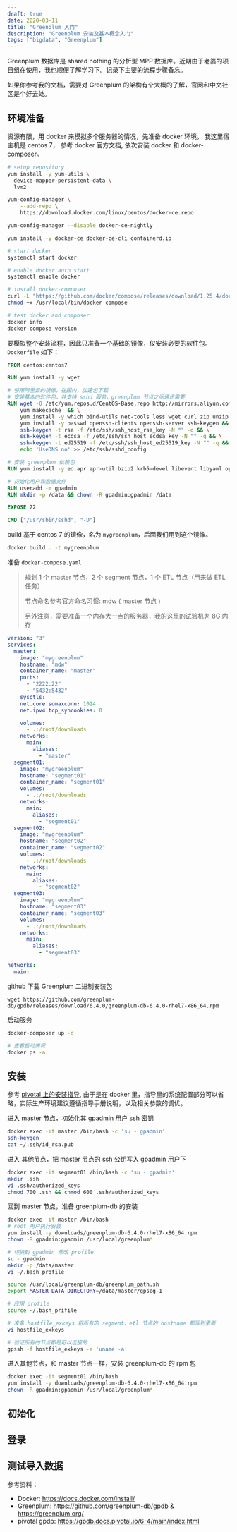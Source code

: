```yaml
---
draft: true
date: 2020-03-11
title: "Greenplum 入门"
description: "Greenplum 安装及基本概念入门"
tags: ["bigdata", "Greenplum"]
---
```


Greenplum 数据库是 shared nothing 的分析型 MPP 数据库。近期由于老婆的项目组在使用，我也顺便了解学习下。记录下主要的流程步骤备忘。

如果你参考我的文档，需要对 Greenplum 的架构有个大概的了解，官网和中文社区是个好去处。

## 环境准备

资源有限，用 docker 来模拟多个服务器的情况，先准备 docker 环境。 我这里宿主机是 centos 7， 参考 docker 官方文档, 依次安装 docker 和 docker-composer。

```bash
# setup repository
yum install -y yum-utils \
  device-mapper-persistent-data \
  lvm2

yum-config-manager \
    --add-repo \
    https://download.docker.com/linux/centos/docker-ce.repo

yum-config-manager --disable docker-ce-nightly

yum install -y docker-ce docker-ce-cli containerd.io

# start docker
systemctl start docker

# enable docker auto start
systemctl enable docker

# install docker-composer
curl -L "https://github.com/docker/compose/releases/download/1.25.4/docker-compose-$(uname -s)-$(uname -m)" -o /usr/local/bin/docker-compose
chmod +x /usr/local/bin/docker-compose

# test docker and composer
docker info
docker-compose version
```

要模拟整个安装流程，因此只准备一个基础的镜像，仅安装必要的软件包。`Dockerfile` 如下：

```dockerfile
FROM centos:centos7

RUN yum install -y wget

# 够用阿里云的镜像，在国内，加速包下载
# 安装基本的软件包，并支持 sshd 服务，greenplum 节点之间通讯需要
RUN wget -O /etc/yum.repos.d/CentOS-Base.repo http://mirrors.aliyun.com/repo/Centos-7.repo && \
    yum makecache  && \
    yum install -y which bind-utils net-tools less wget curl zip unzip telnet lsof git && \
    yum install -y passwd openssh-clients openssh-server ssh-keygen && \
    ssh-keygen -t rsa -f /etc/ssh/ssh_host_rsa_key -N "" -q && \
    ssh-keygen -t ecdsa -f /etc/ssh/ssh_host_ecdsa_key -N "" -q && \
    ssh-keygen -t ed25519 -f /etc/ssh/ssh_host_ed25519_key -N "" -q && \
    echo 'UseDNS no' >> /etc/ssh/sshd_config

# 安装 greenplum 依赖包
RUN yum install -y ed apr apr-util bzip2 krb5-devel libevent libyaml openssl iproute

# 初始化用户和数据文件
RUN useradd -m gpadmin
RUN mkdir -p /data && chown -R gpadmin:gpadmin /data

EXPOSE 22

CMD ["/usr/sbin/sshd", "-D"]
```

build 基于 centos 7 的镜像，名为 `mygreenplum`，后面我们用到这个镜像。

```bash
docker build . -t mygreenplum
```

准备 `docker-compose.yaml`

> 规划 1 个 master 节点，2 个 segment 节点，1 个 ETL 节点（用来做 ETL 任务）
>
> 节点命名参考官方命名习惯: mdw ( master 节点 )
>
> 另外注意，需要准备一个内存大一点的服务器，我的这里的试验机为 8G 内存

```yaml
version: "3"
services:
  master:
    image: "mygreenplum"
    hostname: "mdw"
    container_name: "master"
    ports:
      - "2222:22"
      - "5432:5432"
    sysctls:
    net.core.somaxconn: 1024
    net.ipv4.tcp_syncookies: 0

    volumes:
      - .:/root/downloads
    networks:
      main:
        aliases:
          - "master"
  segment01:
    image: "mygreenplum"
    hostname: "segment01"
    container_name: "segment01"
    volumes:
      - .:/root/downloads
    networks:
      main:
        aliases:
          - "segment01"
  segment02:
    image: "mygreenplum"
    hostname: "segment02"
    container_name: "segment02"
    volumes:
      - .:/root/downloads
    networks:
      main:
        aliases:
          - "segment02"
  segment03:
    image: "mygreenplum"
    hostname: "segment03"
    container_name: "segment03"
    volumes:
      - .:/root/downloads
    networks:
      main:
        aliases:
          - "segment03"

networks:
  main:
```

github 下载 Greenplum 二进制安装包

```
wget https://github.com/greenplum-db/gpdb/releases/download/6.4.0/greenplum-db-6.4.0-rhel7-x86_64.rpm
```

启动服务

```bash
docker-composer up -d

# 查看启动情况
docker ps -a
```

## 安装

参考 [pivotal 上的安装指导](https://gpdb.docs.pivotal.io/6-4/install_guide/install_gpdb.html), 由于是在 docker 里，指导里的系统配置部分可以省略，实际生产环境建议遵循指导手册说明，以及相关参数的调优。

进入 master 节点，初始化其 gpadmin 用户 ssh 密钥

```bash
docker exec -it master /bin/bash -c 'su - gpadmin'
ssh-keygen
cat ~/.ssh/id_rsa.pub
```

进入 其他节点，把 master 节点的 ssh 公钥写入 gpadmin 用户下

```bash
docker exec -it segment01 /bin/bash -c 'su - gpadmin'
mkdir .ssh
vi .ssh/authorized_keys
chmod 700 .ssh && chmod 600 .ssh/authorized_keys
```

回到 master 节点，准备 greenplum-db 的安装

```bash
docker exec -it master /bin/bash
# root 用户执行安装
yum install -y downloads/greenplum-db-6.4.0-rhel7-x86_64.rpm
chown -R gpadmin:gpadmin /usr/local/greenplum*

# 切换到 gpadmin 修改 profile
su - gpadmin
mkdir -p /data/master
vi ~/.bash_profile
```

```bash
source /usr/local/greenplum-db/greenplum_path.sh
export MASTER_DATA_DIRECTORY=/data/master/gpseg-1
```

```bash
# 应用 profile
source ~/.bash_prifile

# 准备 hostfile_exkeys 将所有的 segment、etl 节点的 hostname 都写到里面
vi hostfile_exkeys
```

```bash
# 验证所有的节点都是可以连接的
gpssh -f hostfile_exkeys -e 'uname -a'
```

进入其他节点，和 master 节点一样，安装 greenplum-db 的 rpm 包

```bash
docker exec -it segment01 /bin/bash
yum install -y downloads/greenplum-db-6.4.0-rhel7-x86_64.rpm
chown -R gpadmin:gpadmin /usr/local/greenplum*
```

## 初始化

## 登录

## 测试导入数据

参考资料：

- Docker: https://docs.docker.com/install/
- Greenplum: https://github.com/greenplum-db/gpdb & https://greenplum.org/
- pivotal gpdp: https://gpdb.docs.pivotal.io/6-4/main/index.html
